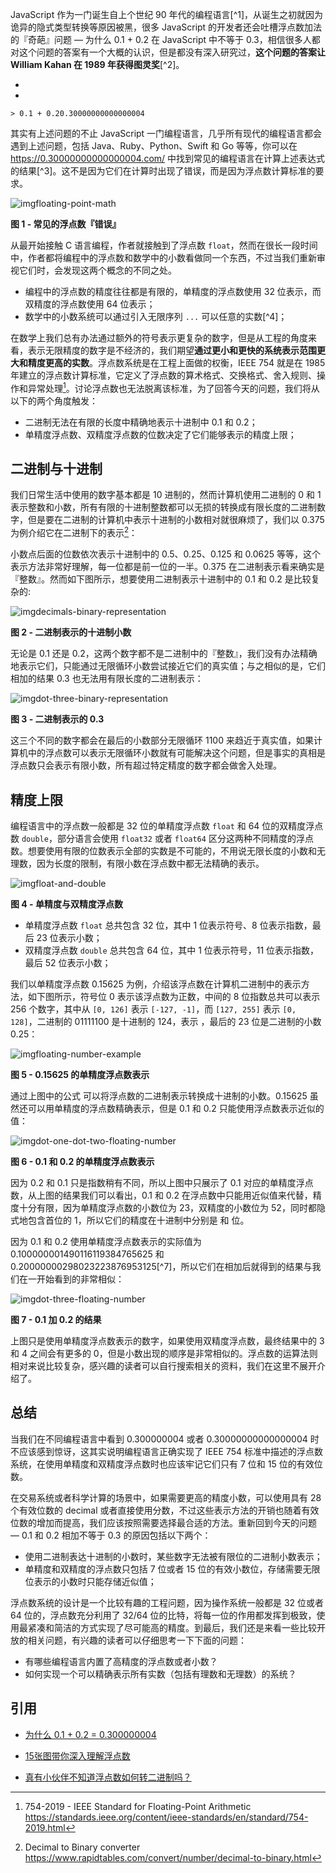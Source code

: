 JavaScript 作为一门诞生自上个世纪 90 年代的编程语言[^1]，从诞生之初就因为诡异的隐式类型转换等原因被黑，很多 JavaScript 的开发者还会吐槽浮点数加法的『奇葩』问题 — 为什么 0.1 + 0.2 在 JavaScript 中不等于 0.3，相信很多人都对这个问题的答案有一个大概的认识，但是都没有深入研究过，**这个问题的答案让 William Kahan 在 1989 年获得图灵奖**[^2]。

- 
- 

```
> 0.1 + 0.20.30000000000000004
```

其实有上述问题的不止 JavaScript 一门编程语言，几乎所有现代的编程语言都会遇到上述问题，包括 Java、Ruby、Python、Swift 和 Go 等等，你可以在 https://0.30000000000000004.com/ 中找到常见的编程语言在计算上述表达式的结果[^3]。这不是因为它们在计算时出现了错误，而是因为浮点数计算标准的要求。

![img](https://mmbiz.qpic.cn/mmbiz_png/PvFQOcBK7brKBjIGF0D0SPHvic0S6EsNPwTrjaESibmhXo7vk9ItIM2XpDntuic2GWsOYmax4ibicbhddV3Cic7VnLSQ/640?wx_fmt=png&tp=webp&wxfrom=5&wx_lazy=1&wx_co=1)floating-point-math

**图 1 - 常见的浮点数『错误』**

从最开始接触 C 语言编程，作者就接触到了浮点数 `float`，然而在很长一段时间中，作者都将编程中的浮点数和数学中的小数看做同一个东西，不过当我们重新审视它们时，会发现这两个概念的不同之处。

- 编程中的浮点数的精度往往都是有限的，单精度的浮点数使用 32 位表示，而双精度的浮点数使用 64 位表示；
- 数学中的小数系统可以通过引入无限序列 `...` 可以任意的实数[^4]；

在数学上我们总有办法通过额外的符号表示更复杂的数字，但是从工程的角度来看，表示无限精度的数字是不经济的，我们期望**通过更小和更快的系统表示范围更大和精度更高的实数**。浮点数系统是在工程上面做的权衡，IEEE 754 就是在 1985 年建立的浮点数计算标准，它定义了浮点数的算术格式、交换格式、舍入规则、操作和异常处理[^5]。讨论浮点数也无法脱离该标准，为了回答今天的问题，我们将从以下的两个角度触发：

[^5]: 754-2019 - IEEE Standard for Floating-Point Arithmetic https://standards.ieee.org/content/ieee-standards/en/standard/754-2019.html

- 二进制无法在有限的长度中精确地表示十进制中 0.1 和 0.2；
- 单精度浮点数、双精度浮点数的位数决定了它们能够表示的精度上限；

## 二进制与十进制

我们日常生活中使用的数字基本都是 10 进制的，然而计算机使用二进制的 0 和 1 表示整数和小数，所有有限的十进制整数都可以无损的转换成有限长度的二进制数字，但是要在二进制的计算机中表示十进制的小数相对就很麻烦了，我们以 0.375 为例介绍它在二进制下的表示[^6]：

[^6]: Decimal to Binary converter https://www.rapidtables.com/convert/number/decimal-to-binary.html



小数点后面的位数依次表示十进制中的 0.5、0.25、0.125 和 0.0625 等等，这个表示方法非常好理解，每一位都是前一位的一半。0.375 在二进制表示看来确实是『整数』。然而如下图所示，想要使用二进制表示十进制中的 0.1 和 0.2 是比较复杂的:

![img](https://mmbiz.qpic.cn/mmbiz_png/PvFQOcBK7brKBjIGF0D0SPHvic0S6EsNPBa32OEF5xwL7paibNPgCFsltHUTb8eibzBibPfSMoRaWLcnSwGb1rXeGw/640?wx_fmt=png&tp=webp&wxfrom=5&wx_lazy=1&wx_co=1)decimals-binary-representation

**图 2 - 二进制表示的十进制小数**

无论是 0.1 还是 0.2，这两个数字都不是二进制中的『整数』，我们没有办法精确地表示它们，只能通过无限循环小数尝试接近它们的真实值；与之相似的是，它们相加的结果 0.3 也无法用有限长度的二进制表示：

![img](https://mmbiz.qpic.cn/mmbiz_png/PvFQOcBK7brKBjIGF0D0SPHvic0S6EsNPOic1CQFAl2ic1Vmk9MoH7rXOYOb0OSqM0LRTqQ1EZw69GibSZkbfNq6YA/640?wx_fmt=png&tp=webp&wxfrom=5&wx_lazy=1&wx_co=1)dot-three-binary-representation

**图 3 - 二进制表示的 0.3**

这三个不同的数字都会在最后的小数部分无限循环 1100 来趋近于真实值，如果计算机中的浮点数可以表示无限循环小数就有可能解决这个问题，但是事实的真相是浮点数只会表示有限小数，所有超过特定精度的数字都会做舍入处理。

## 精度上限

编程语言中的浮点数一般都是 32 位的单精度浮点数 `float` 和 64 位的双精度浮点数 `double`，部分语言会使用 `float32` 或者 `float64` 区分这两种不同精度的浮点数。想要使用有限的位数表示全部的实数是不可能的，不用说无限长度的小数和无理数，因为长度的限制，有限小数在浮点数中都无法精确的表示。

![img](https://mmbiz.qpic.cn/mmbiz_png/PvFQOcBK7brKBjIGF0D0SPHvic0S6EsNPKMhEibaBFSem4noTWPqOkNiaJP0ibMnjMZygTvmib2kDgGMdiaNDjNZd5tw/640?wx_fmt=png&tp=webp&wxfrom=5&wx_lazy=1&wx_co=1)float-and-double

**图 4 - 单精度与双精度浮点数**

- 单精度浮点数 `float` 总共包含 32 位，其中 1 位表示符号、8 位表示指数，最后 23 位表示小数；
- 双精度浮点数 `double` 总共包含 64 位，其中 1 位表示符号，11 位表示指数，最后 52 位表示小数；

我们以单精度浮点数 0.15625 为例，介绍该浮点数在计算机二进制中的表示方法，如下图所示，符号位 0 表示该浮点数为正数，中间的 8 位指数总共可以表示 256 个数字，其中从 `[0, 126]` 表示 `[-127, -1]`，而 `[127, 255]` 表示 `[0, 128]`，二进制的 01111100 是十进制的 124，表示 ，最后的 23 位是二进制的小数 0.25：

![img](https://mmbiz.qpic.cn/mmbiz_png/PvFQOcBK7brKBjIGF0D0SPHvic0S6EsNPW5nyPouicjenhiadHRHNL3XjnyBI9sHD6Ke6ZdTIvhyuMgsIrz4OfeaA/640?wx_fmt=png&tp=webp&wxfrom=5&wx_lazy=1&wx_co=1)floating-number-example

**图 5 - 0.15625 的单精度浮点数表示**

通过上图中的公式 可以将浮点数的二进制表示转换成十进制的小数。0.15625 虽然还可以用单精度的浮点数精确表示，但是 0.1 和 0.2 只能使用浮点数表示近似的值：

![img](https://mmbiz.qpic.cn/mmbiz_png/PvFQOcBK7brKBjIGF0D0SPHvic0S6EsNPR8Ct2JVia2Mp5icxFHd8D8TeIHTOLGFE6ibysD0yCqXHCtqfibfe2CuVgA/640?wx_fmt=png&tp=webp&wxfrom=5&wx_lazy=1&wx_co=1)dot-one-dot-two-floating-number

**图 6 - 0.1 和 0.2 的单精度浮点数表示**

因为 0.2 和 0.1 只是指数稍有不同，所以上图中只展示了 0.1 对应的单精度浮点数，从上图的结果我们可以看出，0.1 和 0.2 在浮点数中只能用近似值来代替，精度十分有限，因为单精度浮点数的小数位为 23，双精度的小数位为 52，同时都隐式地包含首位的 1，所以它们的精度在十进制中分别是 和 位。

因为 0.1 和 0.2 使用单精度浮点数表示的实际值为 0.100000001490116119384765625 和 0.20000000298023223876953125[^7]，所以它们在相加后就得到的结果与我们在一开始看到的非常相似：

![img](https://mmbiz.qpic.cn/mmbiz_png/PvFQOcBK7brKBjIGF0D0SPHvic0S6EsNPibutFhIoOB0YzgcXpknmHNkThjcl0F29tqF7qok9DT9yS5q7XfYV0eg/640?wx_fmt=png&tp=webp&wxfrom=5&wx_lazy=1&wx_co=1)dot-three-floating-number

**图 7 - 0.1 加 0.2 的结果**

上图只是使用单精度浮点数表示的数字，如果使用双精度浮点数，最终结果中的 3 和 4 之间会有更多的 0，但是小数出现的顺序是非常相似的。浮点数的运算法则相对来说比较复杂，感兴趣的读者可以自行搜索相关的资料，我们在这里不展开介绍了。

## 总结

当我们在不同编程语言中看到 0.300000004 或者 0.30000000000000004 时不应该感到惊讶，这其实说明编程语言正确实现了 IEEE 754 标准中描述的浮点数系统，在使用单精度和双精度浮点数时也应该牢记它们只有 7 位和 15 位的有效位数。

在交易系统或者科学计算的场景中，如果需要更高的精度小数，可以使用具有 28 个有效位数的 decimal 或者直接使用分数，不过这些表示方法的开销也随着有效位数的增加而提高，我们应该按照需要选择最合适的方法。重新回到今天的问题 — 0.1 和 0.2 相加不等于 0.3 的原因包括以下两个：

- 使用二进制表达十进制的小数时，某些数字无法被有限位的二进制小数表示；
- 单精度和双精度的浮点数只包括 7 位或者 15 位的有效小数位，存储需要无限位表示的小数时只能存储近似值；

浮点数系统的设计是一个比较有趣的工程问题，因为操作系统一般都是 32 位或者 64 位的，浮点数充分利用了 32/64 位的比特，将每一位的作用都发挥到极致，使用最紧凑和简洁的方式实现了尽可能高的精度。到最后，我们还是来看一些比较开放的相关问题，有兴趣的读者可以仔细思考一下下面的问题：

- 有哪些编程语言内置了高精度的浮点数或者小数？
- 如何实现一个可以精确表示所有实数（包括有理数和无理数）的系统？

## 引用

* [为什么 0.1 + 0.2 = 0.300000004](https://mp.weixin.qq.com/s/QsEe34pcimNdqCb99h44cQ)
* [15张图带你深入理解浮点数](https://mp.weixin.qq.com/s/8JBRazwyuBKM40dYWBJUoQ)

* [真有小伙伴不知道浮点数如何转二进制吗？](https://mp.weixin.qq.com/s/LVpvmBO0GY6TC4gwL_12Yw)